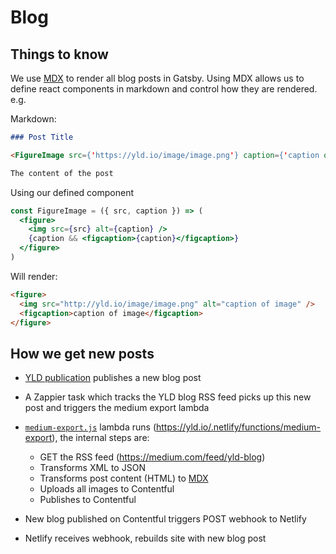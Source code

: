# Blog

## Things to know

We use [MDX](https://mdxjs.com) to render all blog posts in Gatsby. Using MDX allows us to define react components in markdown and control how they are rendered. e.g.

Markdown:

```markdown
### Post Title

<FigureImage src={'https://yld.io/image/image.png'} caption={'caption of image'}>

The content of the post
```

Using our defined component

```jsx
const FigureImage = ({ src, caption }) => (
  <figure>
    <img src={src} alt={caption} />
    {caption && <figcaption>{caption}</figcaption>}
  </figure>
)
```

Will render:

```html
<figure>
  <img src="http://yld.io/image/image.png" alt="caption of image" />
  <figcaption>caption of image</figcaption>
</figure>
```

## How we get new posts

- [YLD publication](https://medium.com/feed/yld-blog) publishes a new blog post
- A Zappier task which tracks the YLD blog RSS feed picks up this new post and triggers the medium export lambda
- [`medium-export.js`](../src/functions/medium-export.js) lambda runs (<https://yld.io/.netlify/functions/medium-export>), the internal steps are:

  - GET the RSS feed (<https://medium.com/feed/yld-blog>)
  - Transforms XML to JSON
  - Transforms post content (HTML) to [MDX](https://mdxjs.com)
  - Uploads all images to Contentful
  - Publishes to Contentful

- New blog published on Contentful triggers POST webhook to Netlify
- Netlify receives webhook, rebuilds site with new blog post
